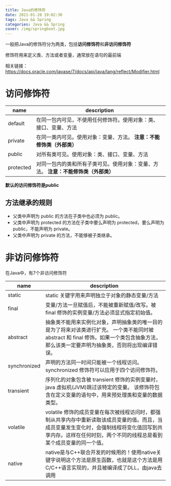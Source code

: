 ```yaml
---
title: Java的修饰符
date: 2021-01-28 19:02:30
tags: Java && Spring
categories: Java && Spring
cover: /img/springboot.jpg
---
```


一般把Java的修饰符分为两类，包括**访问修饰符**和**非访问修饰符**

修饰符用来定义类、方法或者变量，通常放在语句的最前端

相关链接：https://docs.oracle.com/javase/7/docs/api/java/lang/reflect/Modifier.html

# 访问修饰符

| name      | description                                                  |
| --------- | ------------------------------------------------------------ |
| default   | 在同一包内可见，不使用任何修饰符。使用对象：类、接口、变量、方法 |
| private   | 在同一类内可见。使用对象：变量、方法。 **注意：不能修饰类（外部类）** |
| public    | 对所有类可见。使用对象：类、接口、变量、方法                 |
| protected | 对同一包内的类和所有子类可见。使用对象：变量、方法。 **注意：不能修饰类（外部类）** |

**默认的访问修饰符是public**

## 方法继承的规则

- 父类中声明为 public 的方法在子类中也必须为 public。
- 父类中声明为 protected 的方法在子类中要么声明为 protected，要么声明为 public，不能声明为 private。
- 父类中声明为 private 的方法，不能够被子类继承。

# 非访问修饰符

在Java中，有7个非访问修饰符

| name         | description                                                  |
| ------------ | ------------------------------------------------------------ |
| static       | static 关键字用来声明独立于对象的静态变量/方法               |
| final        | 变量/方法一旦赋值后，不能被重新赋值/改写。被 final 修饰的实例变量/方法必须显式指定初始值。 |
| abstract     | 抽象类不能用来实例化对象，声明抽象类的唯一目的是为了将来对该类进行扩充。 一个类不能同时被 abstract 和 final 修饰。如果一个类包含抽象方法，那么该类一定要声明为抽象类，否则将出现编译错误。 |
| synchronized | 声明的方法同一时间只能被一个线程访问。synchronized 修饰符可以应用于四个访问修饰符。 |
| transient    | 序列化的对象包含被 transient 修饰的实例变量时，java 虚拟机(JVM)跳过该特定的变量。 该修饰符包含在定义变量的语句中，用来预处理类和变量的数据类型。 |
| volatile     | volatile 修饰的成员变量在每次被线程访问时，都强制从共享内存中重新读取该成员变量的值。而且，当成员变量发生变化时，会强制线程将变化值回写到共享内存。这样在任何时刻，两个不同的线程总是看到某个成员变量的同一个值。 |
| native       | native是与C++联合开发的时候用的！使用native关键字说明这个方法是原生函数，也就是这个方法是用C/C++语言实现的，并且被编译成了DLL，由java去调用 |

